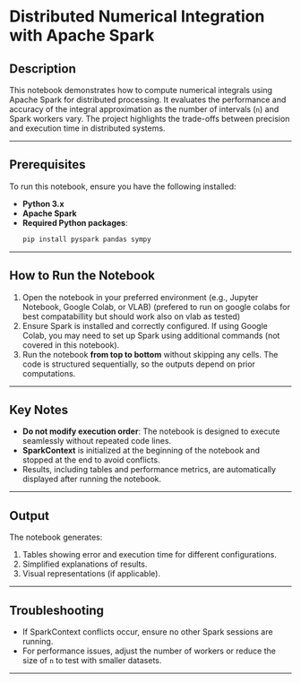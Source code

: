 # Distributed Numerical Integration with Apache Spark

## Description
This notebook demonstrates how to compute numerical integrals using Apache Spark for distributed processing. It evaluates the performance and accuracy of the integral approximation as the number of intervals (`n`) and Spark workers vary. The project highlights the trade-offs between precision and execution time in distributed systems.

---

## Prerequisites
To run this notebook, ensure you have the following installed:
- **Python 3.x**
- **Apache Spark**
- **Required Python packages**:
  ```bash
  pip install pyspark pandas sympy
  ```

---

## How to Run the Notebook
1. Open the notebook in your preferred environment (e.g., Jupyter Notebook, Google Colab, or VLAB)
(prefered to run on google colabs for best compatabillity but should work also on vlab as tested)
2. Ensure Spark is installed and correctly configured. If using Google Colab, you may need to set up Spark using additional commands (not covered in this notebook).
3. Run the notebook **from top to bottom** without skipping any cells. The code is structured sequentially, so the outputs depend on prior computations.

---

## Key Notes
- **Do not modify execution order**: The notebook is designed to execute seamlessly without repeated code lines.
- **SparkContext** is initialized at the beginning of the notebook and stopped at the end to avoid conflicts.
- Results, including tables and performance metrics, are automatically displayed after running the notebook.

---

## Output
The notebook generates:
1. Tables showing error and execution time for different configurations.
2. Simplified explanations of results.
3. Visual representations (if applicable).

---

## Troubleshooting
- If SparkContext conflicts occur, ensure no other Spark sessions are running.
- For performance issues, adjust the number of workers or reduce the size of `n` to test with smaller datasets.

---
